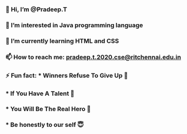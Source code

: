 ### 👋 Hi, I’m @Pradeep.T
### 👀 I’m interested in Java programming language
### 🌱 I’m currently learning HTML and CSS
### 📫 How to reach me: pradeep.t.2020.cse@ritchennai.edu.in
### ⚡ Fun fact: * Winners Refuse To Give Up 🌅
###             * If You Have A Talent 👀
###             * You Will Be The Real Hero 🤗
###             * Be honestly to our self 😇
<!--
**Pradeep1024-wq/Pradeep1024-wq** is a ✨ _special_ ✨ repository because its `README.md` (this file) appears on your GitHub profile.
-->
